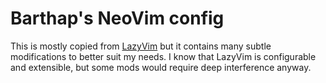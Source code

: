 # Barthap's NeoVim config

This is mostly copied from [LazyVim](https://www.lazyvim.org/) but it contains many subtle modifications to better suit my needs.
I know that LazyVim is configurable and extensible, but some mods would require deep interference anyway.
